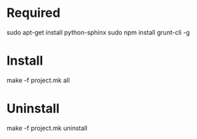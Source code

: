 Required
========
sudo apt-get install python-sphinx
sudo npm install grunt-cli -g



Install
=======
make -f project.mk all


Uninstall
=========
make -f project.mk uninstall
